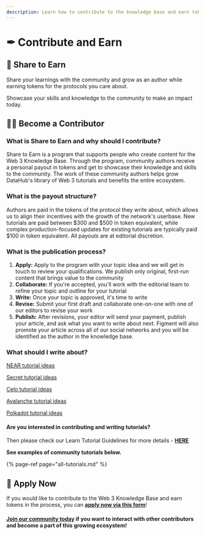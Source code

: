 ```yaml
---
description: Learn how to contribute to the knowledge base and earn tokens
---
```


# ✒ Contribute and Earn

## 🤝 Share to Earn

Share your learnings with the community and grow as an author while earning tokens for the protocols you care about.

Showcase your skills and knowledge to the community to make an impact today.

## **👨‍💻 Become a Contributor**

### **What is Share to Earn and why should I contribute?**

Share to Earn is a program that supports people who create content for the Web 3 Knowledge Base. Through the program, community authors receive a personal payout in tokens and get to showcase their knowledge and skills to the community. The work of these community authors helps grow DataHub's library of Web 3 tutorials and benefits the entire ecosystem.

### What is the payout structure?

Authors are paid in the tokens of the protocol they write about, which allows us to align their incentives with the growth of the network's userbase. New tutorials are paid between $300 and $500 in token equivalent, while complex production-focused updates for existing tutorials are typically paid $100 in token equivalent. All payouts are at editorial discretion.

### What is the publication process?

1. **Apply:** Apply to the program with your topic idea and we will get in touch to review your qualifications. We publish only original, first-run content that brings value to the community  
2. **Collaborate:** If you're accepted, you'll work with the editorial team to refine your topic and outline for your tutorial 
3. **Write:** Once your topic is approved, it's time to write  
4. **Revise:** Submit your first draft and collaborate one-on-one with one of our editors to revise your work  
5. **Publish:** After revisions, your editor will send your payment, publish your article, and ask what you want to write about next. Figment will also promote your article across all of our social networks and you will be identified as the author in the knowledge base. 

### What should I write about?

[NEAR tutorial ideas ](https://docs.google.com/document/d/1yk2nr1pg-LidzdQg2ZogQ6phX-AcPJNwuW7LdQPoL5k/edit)

[Secret tutorial ideas](https://docs.google.com/document/d/11jLaH0AFbvMLs_ORcj29OeqR_07GsUgtRrDi9E0lTTc/edit#heading=h.lq158u48d890)

[Celo tutorial ideas](https://docs.google.com/document/d/1kLBWbEygrVQcFNoMLpCtH7Dxk674FI6Dmegg4J3rSCM/edit#heading=h.lq158u48d890)

[Avalanche tutorial ideas](https://docs.google.com/document/d/1F2SPqZGVwA7_lSpfl0iZ3LUmqfjV4SZRh7R9qz9VenU/edit)

[Polkadot tutorial ideas](https://docs.google.com/document/d/1__8a2Yguaqo2o6uzyhSWUXSnSSTqBludYhudMkJwheU/edit#heading=h.sbftvenqcy6y)

#### Are you interested in contributing and writing tutorials?

Then please check our Learn Tutorial Guidelines for more details - [**HERE**](https://docs.google.com/document/d/13LWLrWzZ34M0ldWGeDANcWxw9nEWk3AX3VwXRBIOs1M/edit?usp=sharing)

**See examples of community tutorials below.**

{% page-ref page="all-tutorials.md" %}

## 📝 Apply Now

If you would like to contribute to the Web 3 Knowledge Base and earn tokens in the process, you can [**apply now via this form**](https://forms.gle/v5ksLNBG24cxm1Bs6)!

#### [Join our community today](https://discord.gg/fszyM7K) if you want to interact with other contributors and become a part of this growing ecosystem!

